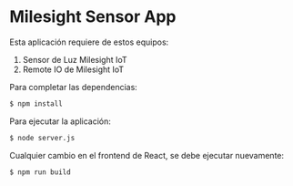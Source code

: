 # Milesight Sensor App

Esta aplicación requiere de estos equipos:
1. Sensor de Luz Milesight IoT
2. Remote IO de Milesight IoT

Para completar las dependencias:
```bash
$ npm install
```

Para ejecutar la aplicación:
```bash
$ node server.js
```

Cualquier cambio en el frontend de React, se debe ejecutar nuevamente:
```bash
$ npm run build
```